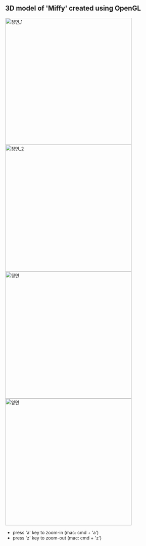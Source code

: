 ## 3D model of 'Miffy' created using OpenGL

<img width="400" alt="정면_1" src="https://github.com/jwo0o0/openGL_3D_modeling/assets/70098708/34cf790f-9e28-4943-bf95-82c48558a23d">
<img width="400" alt="정면_2" src="https://github.com/jwo0o0/openGL_3D_modeling/assets/70098708/2dfe6735-cf9e-4df4-aa33-a34179d69d84">
<img width="400" alt="뒷면" src="https://github.com/jwo0o0/openGL_3D_modeling/assets/70098708/f63011ec-d393-46e6-873a-7aee065dce6a">
<img width="400" alt="옆면" src="https://github.com/jwo0o0/openGL_3D_modeling/assets/70098708/861e05ce-569b-425b-a10d-0ae375282006">


- press 'a' key to zoom-in (mac: cmd + 'a')
- press 'z' key to zoom-out (mac: cmd + 'z')
